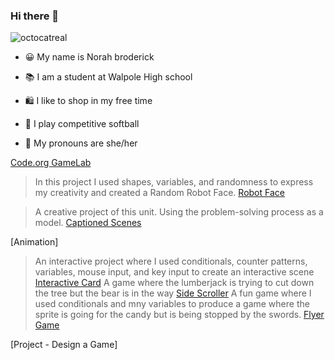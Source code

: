 ### Hi there 👋
![octocatreal](https://github.com/norahbroderick/norahbroderick/assets/146837143/f323ffbf-814f-42d5-9c42-5ea3ec572a83)

- 😀 My name is Norah broderick
  
- 📚 I am a student at Walpole High school
  
- 🛍 I like to shop in my free time

- 🥎 I play competitive softball

- 👩 My pronouns are she/her

[Code.org GameLab](https://studio.code.org/home)
> In this project I used shapes, variables, and randomness to express my creativity and created a Random Robot Face.
[Robot Face](https://studio.code.org/projects/gamelab/k0KA2f5BfzvIpybjynsNGNkw3b43Ou6uOCA46b0CDe8)

> A creative project of this unit. Using the problem-solving process as a model.
[Captioned Scenes](https://studio.code.org/projects/gamelab/Jjb4S08k_CvJo_Y66DWMAxFZtrweTI8BvjW15BIU0Zs)

[Animation]
>An interactive project where I used conditionals, counter patterns, variables, mouse input, and key input to create an interactive scene
[Interactive Card](https://studio.code.org/projects/gamelab/VUgv9hk7spzcsp6_7GI4HOncAF1WdefaNqHdBOPI4WA/view)
>A game where the lumberjack is trying to cut down the tree but the bear is in the way
[Side Scroller](https://studio.code.org/projects/gamelab/VgRWJpQ2KGBekNAlhivC816k3Njc50ayzj0N8gBi2QQ)
>A fun game where I used conditionals and mny variables to produce a game where the sprite is going for the candy but is being stopped by the swords.
[Flyer Game](https://studio.code.org/projects/gamelab/VhSQugdqMOiiSVgoo4fRzyG9sWFwapv3GeYIF3NgcKg)
>
[Project - Design a Game]
>
